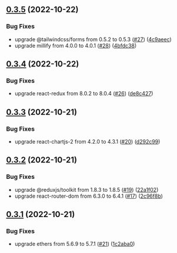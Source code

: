 ## [0.3.5](https://github.com/CryptoverseWeb3/CryptoverseWeb3.com/compare/v0.3.4...v0.3.5) (2022-10-22)


### Bug Fixes

* upgrade @tailwindcss/forms from 0.5.2 to 0.5.3 ([#27](https://github.com/CryptoverseWeb3/CryptoverseWeb3.com/issues/27)) ([4c9aeec](https://github.com/CryptoverseWeb3/CryptoverseWeb3.com/commit/4c9aeec1bde4ecc9d5998e6a072bc10b578269df))
* upgrade millify from 4.0.0 to 4.0.1 ([#28](https://github.com/CryptoverseWeb3/CryptoverseWeb3.com/issues/28)) ([4bfdc38](https://github.com/CryptoverseWeb3/CryptoverseWeb3.com/commit/4bfdc38cd114a2fa86474bf4e855de882db1aebb))



## [0.3.4](https://github.com/CryptoverseWeb3/CryptoverseWeb3.com/compare/v0.3.3...v0.3.4) (2022-10-22)


### Bug Fixes

* upgrade react-redux from 8.0.2 to 8.0.4 ([#26](https://github.com/CryptoverseWeb3/CryptoverseWeb3.com/issues/26)) ([de8c427](https://github.com/CryptoverseWeb3/CryptoverseWeb3.com/commit/de8c4279945ddd533570014059878401091b94d0))



## [0.3.3](https://github.com/CryptoverseWeb3/CryptoverseWeb3.com/compare/v0.3.2...v0.3.3) (2022-10-21)


### Bug Fixes

* upgrade react-chartjs-2 from 4.2.0 to 4.3.1 ([#20](https://github.com/CryptoverseWeb3/CryptoverseWeb3.com/issues/20)) ([d292c99](https://github.com/CryptoverseWeb3/CryptoverseWeb3.com/commit/d292c99cfb9ce6c878832d8171de738200a9abfc))



## [0.3.2](https://github.com/CryptoverseWeb3/CryptoverseWeb3.com/compare/v0.3.1...v0.3.2) (2022-10-21)


### Bug Fixes

* upgrade @reduxjs/toolkit from 1.8.3 to 1.8.5 ([#19](https://github.com/CryptoverseWeb3/CryptoverseWeb3.com/issues/19)) ([22a1f02](https://github.com/CryptoverseWeb3/CryptoverseWeb3.com/commit/22a1f0261b6a18326a24b1c778c7d2108d8e1874))
* upgrade react-router-dom from 6.3.0 to 6.4.1 ([#17](https://github.com/CryptoverseWeb3/CryptoverseWeb3.com/issues/17)) ([2c96f8b](https://github.com/CryptoverseWeb3/CryptoverseWeb3.com/commit/2c96f8b58c47aaf67692155c16127ccb313e1f18))



## [0.3.1](https://github.com/CryptoverseWeb3/CryptoverseWeb3.com/compare/v0.3.0...v0.3.1) (2022-10-21)


### Bug Fixes

* upgrade ethers from 5.6.9 to 5.7.1 ([#21](https://github.com/CryptoverseWeb3/CryptoverseWeb3.com/issues/21)) ([1c2aba0](https://github.com/CryptoverseWeb3/CryptoverseWeb3.com/commit/1c2aba0e526b066845b6d75f3d984b7085f26ba8))



